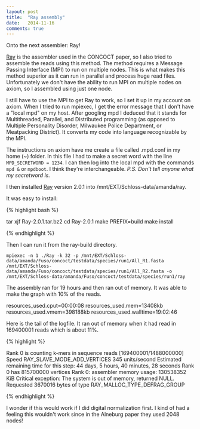 ```yaml
---
layout: post
title:  "Ray assembly"
date:   2014-11-16
comments: true
---
```


Onto the next assembler: Ray!

[Ray](http://denovoassembler.sourceforge.net/) is the assembler used in the CONCOCT paper, so I also tried to assemble the reads using this method. The method requires a Message Passing Interface (MPI) to run on multiple nodes. This is what makes this method superior as it can run in parallel and process huge read files. Unfortunately we don't have the ability to run MPI on multiple nodes on axiom, so I assembled using just one node.

I still have to use the MPI to get Ray to work, so I set it up in my account on axiom. When I tried to run mpiexec, I get the error message that I don't have a "local mpd" on my host. After googling mpd I deduced that it stands for Multithreaded, Parallel, and Distributed programming (as opposed to Multiple Personality Disorder, Milwaukee Police Department, or Meatpacking District). It converts my code into language recognizable by the MPI. 

The instructions on axiom have me create a file called .mpd.conf in my home (~) folder. In this file I had to make a secret word with the line `MPD_SECRETWORD = 1234`. I can then log into the local mpd with the commands `mpd &` or `mpdboot`. I think they're interchangeable. *P.S. Don't tell anyone what my secretword is.*

I then installed [Ray](http://sourceforge.net/projects/denovoassembler/files/) version 2.0.1 into /mnt/EXT/Schloss-data/amanda/ray. 

It was easy to install:

{% highlight bash %}

tar xjf Ray-2.0.1.tar.bz2
cd Ray-2.0.1
make PREFIX=build
make install
	
{% endhighlight %}	

Then I can run it from the ray-build directory.

```
mpiexec -n 1 ./Ray -k 32 -p /mnt/EXT/Schloss-data/amanda/Fuso/concoct/testdata/species/run1/All_R1.fasta /mnt/EXT/Schloss-data/amanda/Fuso/concoct/testdata/species/run1/All_R2.fasta -o /mnt/EXT/Schloss-data/amanda/Fuso/concoct/testdata/species/run1/ray
```
The assembly ran for 19 hours and then ran out of memory. It was able to make the graph with 10% of the reads.

resources_used.cput=00:00:08
resources_used.mem=13408kb
resources_used.vmem=398188kb
resources_used.walltime=19:02:46

Here is the tail of the logfile. It ran out of memory when it had read in 169400001 reads which is about 11%. 

{% highlight %}

Rank 0 is counting k-mers in sequence reads [169400001/1488000000]
Speed RAY_SLAVE_MODE_ADD_VERTICES 345 units/second
Estimated remaining time for this step: 44 days, 5 hours, 40 minutes, 28 seconds
Rank 0 has 815700000 vertices
Rank 0: assembler memory usage: 130538352 KiB
Critical exception: The system is out of memory, returned NULL.
Requested 3670016 bytes of type RAY_MALLOC_TYPE_DEFRAG_GROUP

{% endhighlight %}

I wonder if this would work if I did digital normalization first. I kind of had a feeling this wouldn't work since in the Alneburg paper they used 2048 nodes! 


